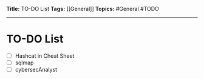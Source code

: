 **Title:** TO-DO List
**Tags:** [[General]]
**Topics:** #General #TODO

---
# TO-DO List
- [ ] Hashcat in Cheat Sheet
- [ ] sqlmap
- [ ] cybersecAnalyst